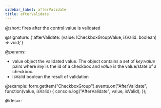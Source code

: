 ```yaml
---
sidebar_label: afterValidate
title: afterValidate
---          
```


@short: fires after the control value is validated

@signature: {'afterValidate: (value: ICheckboxGroupValue, isValid: boolean) => void;'} 

@params:
- value       object  the validated value. The object contains a set of <i>key:value</i> pairs where <i>key</i> is the id of a checkbox and <i>value</i> is the value/state of a checkbox.
- isValid     boolean     the result of validation

@example:
form.getItem("CheckboxGroup").events.on("AfterValidate", function(value, isValid) {
    console.log("AfterValidate", value, isValid);
});

@descr:
